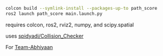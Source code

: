 ```bash
colcon build --symlink-install --packages-up-to path_score
ros2 launch path_score main.launch.py
```

requires colcon, ros2, rviz2, numpy, and scipy.spatial

uses [spidyadi/Collision_Checker](https://github.com/spidyadi/Collision_Checker)

For [Team-Abhiyaan](http://github.com/Team-Abhiyaan/)
